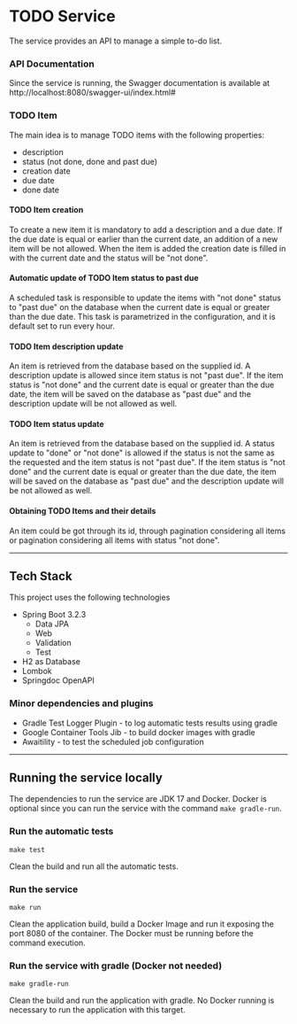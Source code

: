# TODO Service

The service provides an API to manage a simple to-do list.

### API Documentation

Since the service is running, the Swagger documentation is available at http://localhost:8080/swagger-ui/index.html# 

### TODO Item

The main idea is to manage TODO items with the following properties:

- description
- status (not done, done and past due)
- creation date
- due date
- done date

#### TODO Item creation
To create a new item it is mandatory to add a description and a due date. If the due date is equal or earlier than the current date, an addition of a new item will be not allowed. When the item is added the creation date is filled in with the current date and the status will be "not done".

#### Automatic update of TODO Item status to past due
A scheduled task is responsible to update the items with "not done" status to "past due" on the database when the current date is equal or greater than the due date. This task is parametrized in the configuration, and it is default set to run every hour.

#### TODO Item description update
An item is retrieved from the database based on the supplied id. A description update is allowed since item status is not "past due". If the item status is "not done" and the current date is equal or greater than the due date, the item will be saved on the database as "past due" and the description update will be not allowed as well.

#### TODO Item status update
An item is retrieved from the database based on the supplied id. A status update to "done" or "not done" is allowed if the status is not the same as the requested and the item status is not "past due". If the item status is "not done" and the current date is equal or greater than the due date, the item will be saved on the database as "past due" and the description update will be not allowed as well.

#### Obtaining TODO Items and their details
An item could be got through its id, through pagination considering all items or pagination considering all items with status "not done".

---

## Tech Stack

This project uses the following technologies

- Spring Boot 3.2.3
    - Data JPA
    - Web
    - Validation
    - Test
- H2 as Database
- Lombok
- Springdoc OpenAPI

### Minor dependencies and plugins

- Gradle Test Logger Plugin - to log automatic tests results using gradle
- Google Container Tools Jib - to build docker images with gradle
- Awaitility - to test the scheduled job configuration

---

## Running the service locally

The dependencies to run the service are JDK 17 and Docker. Docker is optional since you can run the service with the command ``make gradle-run``.

### Run the automatic tests
```
make test
```
Clean the build and run all the automatic tests.

### Run the service
```
make run
```
Clean the application build, build a Docker Image and run it exposing the port 8080 of the container. The Docker must be running before the command execution.

### Run the service with gradle (Docker not needed)
```
make gradle-run
```
Clean the build and run the application with gradle. No Docker running is necessary to run the application with this target.